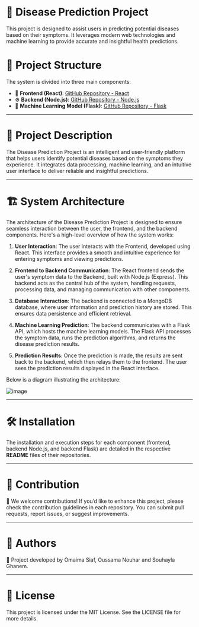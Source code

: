 # 🏥 Disease Prediction Project
This project is designed to assist users in predicting potential diseases based on their symptoms. It leverages modern web technologies and machine learning to provide accurate and insightful health predictions.
# 🔗 Project Structure
The system is divided into three main components:
- 🎨 **Frontend (React)**: [GitHub Repository - React](https://github.com/Maymasi/PredictApp)  
- ⚙️ **Backend (Node.js)**: [GitHub Repository - Node.js](https://github.com/Maymasi/ApiPredictApp)  
- 🧠 **Machine Learning Model (Flask)**: [GitHub Repository - Flask](https://github.com/Oussamaroom67/modelApiPredictApp)
---


# 📌 Project Description
The Disease Prediction Project is an intelligent and user-friendly platform that helps users identify potential diseases based on the symptoms they experience. It integrates data processing, machine learning, and an intuitive user interface to deliver reliable and insightful predictions.

---
# 🏗️ System Architecture 
The architecture of the Disease Prediction Project is designed to ensure seamless interaction between the user, the frontend, and the backend components. Here's a high-level overview of how the system works:

1. **User Interaction**:
The user interacts with the Frontend, developed using React. This interface provides a smooth and intuitive experience for entering symptoms and viewing predictions.

2. **Frontend to Backend Communication**:
The React frontend sends the user's symptom data to the Backend, built with Node.js (Express). This backend acts as the central hub of the system, handling requests, processing data, and managing communication with other components.

3. **Database Interaction**:
The backend is connected to a MongoDB database, where user information and prediction history are stored. This ensures data persistence and efficient retrieval.

4. **Machine Learning Prediction**:
The backend communicates with a Flask API, which hosts the machine learning models. The Flask API processes the symptom data, runs the prediction algorithms, and returns the disease prediction results.

5. **Prediction Results**:
Once the prediction is made, the results are sent back to the backend, which then relays them to the frontend. The user sees the prediction results displayed in the React interface.

Below is a diagram illustrating the architecture:

![image](https://github.com/user-attachments/assets/c9f569cd-0462-4b2c-b8d2-cfb5c980f7a7)

---


# 🛠 Installation
The installation and execution steps for each component (frontend, backend Node.js, and backend Flask) are detailed in the respective **README** files of their repositories.

---


 # 🤝 Contribution
 🚀 We welcome contributions! If you’d like to enhance this project, please check the contribution guidelines in each repository. You can submit pull requests, report issues, or suggest improvements.

---


 # 👤 Authors
📝 Project developed by Omaima Siaf, Oussama Nouhar and Souhayla Ghanem.

---


 # 📜 License
This project is licensed under the MIT License. See the LICENSE file for more details.
